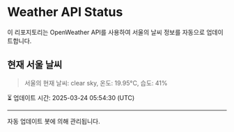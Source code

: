 
# Weather API Status

이 리포지토리는 OpenWeather API를 사용하여 서울의 날씨 정보를 자동으로 업데이트합니다.

## 현재 서울 날씨
> 서울의 현재 날씨: clear sky, 온도: 19.95°C, 습도: 41%

⏳ 업데이트 시간: 2025-03-24 05:54:30 (UTC)

---
자동 업데이트 봇에 의해 관리됩니다.
